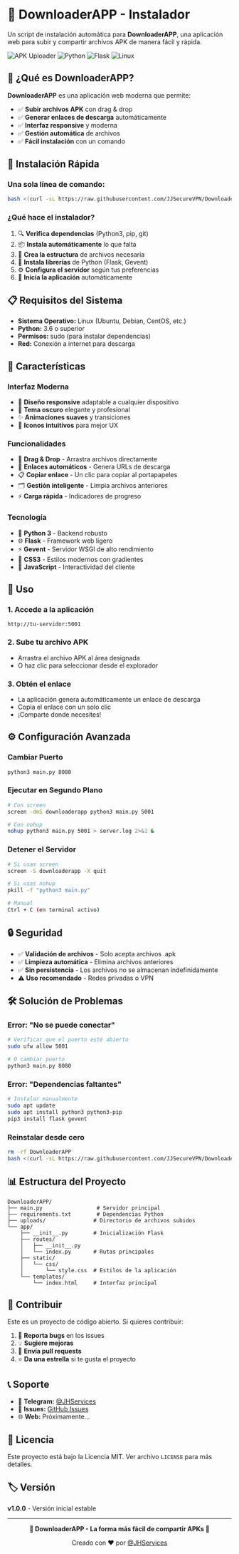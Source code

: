 # 🚀 DownloaderAPP - Instalador

Un script de instalación automática para **DownloaderAPP**, una aplicación web para subir y compartir archivos APK de manera fácil y rápida.

![APK Uploader](https://img.shields.io/badge/APK-Uploader-green.svg)
![Python](https://img.shields.io/badge/Python-3.6+-blue.svg)
![Flask](https://img.shields.io/badge/Flask-Web%20App-red.svg)
![Linux](https://img.shields.io/badge/OS-Linux-yellow.svg)

## 📱 ¿Qué es DownloaderAPP?

**DownloaderAPP** es una aplicación web moderna que permite:

- ✅ **Subir archivos APK** con drag & drop
- ✅ **Generar enlaces de descarga** automáticamente  
- ✅ **Interfaz responsive** y moderna
- ✅ **Gestión automática** de archivos
- ✅ **Fácil instalación** con un comando

## 🔧 Instalación Rápida

### Una sola línea de comando:

```bash
bash <(curl -sL https://raw.githubusercontent.com/JJSecureVPN/DownloaderAPP-installer/main/install.sh)
```

### ¿Qué hace el instalador?

1. 🔍 **Verifica dependencias** (Python3, pip, git)
2. 📦 **Instala automáticamente** lo que falta
3. 📁 **Crea la estructura** de archivos necesaria
4. 🐍 **Instala librerías** de Python (Flask, Gevent)
5. ⚙️  **Configura el servidor** según tus preferencias
6. 🚀 **Inicia la aplicación** automáticamente

## 📋 Requisitos del Sistema

- **Sistema Operativo:** Linux (Ubuntu, Debian, CentOS, etc.)
- **Python:** 3.6 o superior
- **Permisos:** sudo (para instalar dependencias)
- **Red:** Conexión a internet para descarga

## 🎯 Características

### Interfaz Moderna
- 🎨 **Diseño responsive** adaptable a cualquier dispositivo
- 🌙 **Tema oscuro** elegante y profesional
- ✨ **Animaciones suaves** y transiciones
- 📱 **Iconos intuitivos** para mejor UX

### Funcionalidades
- 📂 **Drag & Drop** - Arrastra archivos directamente
- 🔗 **Enlaces automáticos** - Genera URLs de descarga
- 📋 **Copiar enlace** - Un clic para copiar al portapapeles
- 🗂️  **Gestión inteligente** - Limpia archivos anteriores
- ⚡ **Carga rápida** - Indicadores de progreso

### Tecnología
- 🐍 **Python 3** - Backend robusto
- 🌐 **Flask** - Framework web ligero
- ⚡ **Gevent** - Servidor WSGI de alto rendimiento
- 🎨 **CSS3** - Estilos modernos con gradientes
- 📱 **JavaScript** - Interactividad del cliente

## 🚀 Uso

### 1. Accede a la aplicación
```
http://tu-servidor:5001
```

### 2. Sube tu archivo APK
- Arrastra el archivo APK al área designada
- O haz clic para seleccionar desde el explorador

### 3. Obtén el enlace
- La aplicación genera automáticamente un enlace de descarga
- Copia el enlace con un solo clic
- ¡Comparte donde necesites!

## ⚙️ Configuración Avanzada

### Cambiar Puerto
```bash
python3 main.py 8080
```

### Ejecutar en Segundo Plano
```bash
# Con screen
screen -dmS downloaderapp python3 main.py 5001

# Con nohup
nohup python3 main.py 5001 > server.log 2>&1 &
```

### Detener el Servidor
```bash
# Si usas screen
screen -S downloaderapp -X quit

# Si usas nohup
pkill -f "python3 main.py"

# Manual
Ctrl + C (en terminal activo)
```

## 🔒 Seguridad

- ✅ **Validación de archivos** - Solo acepta archivos .apk
- ✅ **Limpieza automática** - Elimina archivos anteriores
- ✅ **Sin persistencia** - Los archivos no se almacenan indefinidamente
- ⚠️  **Uso recomendado** - Redes privadas o VPN

## 🛠️ Solución de Problemas

### Error: "No se puede conectar"
```bash
# Verificar que el puerto esté abierto
sudo ufw allow 5001

# O cambiar puerto
python3 main.py 8080
```

### Error: "Dependencias faltantes"
```bash
# Instalar manualmente
sudo apt update
sudo apt install python3 python3-pip
pip3 install flask gevent
```

### Reinstalar desde cero
```bash
rm -rf DownloaderAPP
bash <(curl -sL https://raw.githubusercontent.com/JJSecureVPN/DownloaderAPP-installer/main/install.sh)
```

## 📊 Estructura del Proyecto

```
DownloaderAPP/
├── main.py                 # Servidor principal
├── requirements.txt        # Dependencias Python
├── uploads/               # Directorio de archivos subidos
└── app/
    ├── __init__.py        # Inicialización Flask
    ├── routes/
    │   ├── __init__.py
    │   └── index.py       # Rutas principales
    ├── static/
    │   └── css/
    │       └── style.css  # Estilos de la aplicación
    └── templates/
        └── index.html     # Interfaz principal
```

## 🤝 Contribuir

Este es un proyecto de código abierto. Si quieres contribuir:

1. 🐛 **Reporta bugs** en los issues
2. 💡 **Sugiere mejoras** 
3. 🔧 **Envía pull requests**
4. ⭐ **Da una estrella** si te gusta el proyecto

## 📞 Soporte

- 💬 **Telegram:** [@JHServices](https://t.me/JHServices)
- 📧 **Issues:** [GitHub Issues](https://github.com/JJSecureVPN/DownloaderAPP-installer/issues)
- 🌐 **Web:** Próximamente...

## 📄 Licencia

Este proyecto está bajo la Licencia MIT. Ver archivo `LICENSE` para más detalles.

## 🏷️ Versión

**v1.0.0** - Versión inicial estable

---

<div align="center">
  
**📱 DownloaderAPP - La forma más fácil de compartir APKs 🚀**

Creado con ❤️ por [@JHServices](https://t.me/JHServices)

</div>
